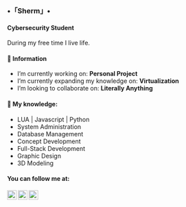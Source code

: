 ### •「Sherm」•
#### Cybersecurity Student

During my free time I live life.

#### 💬 Information
- I’m currently working on: <b>Personal Project</b>
- I’m currently expanding my knowledge on: <b>Virtualization</b>
- I’m looking to collaborate on: <b>Literally Anything </b>

#### 🌱 My knowledge:
- LUA | Javascript | Python
- System Administration
- Database Management
- Concept Development 
- Full-Stack Development 
- Graphic Design 
- 3D Modeling 

#### You can follow me at:
[<img align="left" alt="youtube | YouTube" width="22px" src="https://cdn.jsdelivr.net/npm/simple-icons@v3/icons/youtube.svg" />](https://www.youtube.com/channel/UCczJwRSXgM9goCTjapUJLTQ/)
[<img align="left" alt="twitter | Twitter" width="22px" src="https://cdn.jsdelivr.net/npm/simple-icons@v3/icons/twitter.svg" />](https://twitter.com/shermanredux/)
[<img align="left" alt="twitch | Twitch" width="22px" src="https://cdn.jsdelivr.net/npm/simple-icons@v3/icons/twitch.svg" />](https://twitter.com/shermanredux/)  

